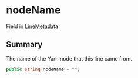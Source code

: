 # nodeName

Field in [LineMetadata](broken-reference)

## Summary

The name of the Yarn node that this line came from.

```csharp
public string nodeName = "";
```
